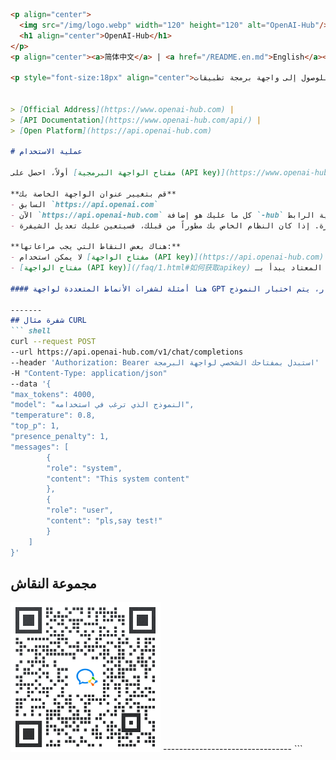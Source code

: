 ```markdown
<p align="center">
  <img src="/img/logo.webp" width="120" height="120" alt="OpenAI-Hub"/>
  <h1 align="center">OpenAI-Hub</h1>
</p>
<p align="center"><a>简体中文</a> | <a href="/README.en.md">English</a></p>

<p style="font-size:18px" align="center">لا حاجة لخادم وكلفة منخفضة للوصول إلى واجهة برمجة تطبيقات OpenAI</p>


> [Official Address](https://www.openai-hub.com) | 
> [API Documentation](https://www.openai-hub.com/api/) | 
> [Open Platform](https://api.openai-hub.com)

# عملية الاستخدام

أولاً، احصل على [مفتاح الواجهة البرمجية (API key)](https://www.openai-hub.com/faq/1.html#如何获取apikey) الخاص بك، الشكل يبدأ بـ `sk-*****************`

**قم بتغيير عنوان الواجهة الخاصة بك**
- السابق `https://api.openai.com`
- الآن `https://api.openai-hub.com` كل ما عليك هو إضافة `-hub` في نهاية الرابط
- يمكن تغيير عناوين الواجهة في 99% من البرامج المتوفرة. إذا كان النظام الخاص بك مطوراً من قبلك، فسيتعين عليك تعديل الشيفرة.

**هناك بعض النقاط التي يجب مراعاتها:**
- لا يمكن استخدام [مفتاح الواجهة (API key)](https://api.openai-hub.com) من لوحة التحكم مع مفاتيح API من مصادر أخرى
- [مفتاح الواجهة (API key)](/faq/1.html#如何获取apikey) لا يجب أن يحتوي على مسافات، الشكل المعتاد يبدأ بـ sk-

#### هنا أمثلة لشفرات الأنماط المتعددة لواجهة GPT للحوار، يتم اختبار النموذج gpt-3.5-turbo فقط، يرجى تغيير معلمة النموذج [اسم النموذج](/price/chatgpt.html)

-------
## شفرة مثال CURL
``` shell
curl --request POST 
--url https://api.openai-hub.com/v1/chat/completions 
--header 'Authorization: Bearer استبدل بمفتاحك الشخصي لواجهة البرمجة' 
-H "Content-Type: application/json" 
--data '{
"max_tokens": 4000,
"model": "النموذج الذي ترغب في استخدامه",
"temperature": 0.8,
"top_p": 1,
"presence_penalty": 1,
"messages": [
        {
        "role": "system",
        "content": "This system content"
        },
        {
        "role": "user",
        "content": "pls,say test!"
        }
    ]
}'
```

## مجموعة النقاش

<img width="240" height="240" src="/img/群聊二维码.png">
--------------------------------
```